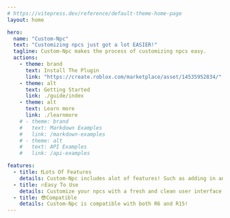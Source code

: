 ```yaml
---
# https://vitepress.dev/reference/default-theme-home-page
layout: home

hero:
  name: "Custom-Npc"
  text: "Customizing npcs just got a lot EASIER!"
  tagline: Custom-Npc makes the process of customizing npcs easy.
  actions:
    - theme: brand
      text: Install The Plugin
      link: "https://create.roblox.com/marketplace/asset/14535952834/"
    - theme: alt
      text: Getting Started
      link: ./guide/index
    - theme: alt
      text: Learn more
      link: ./learnmore
    # - theme: brand
    #   text: Markdown Examples
    #   link: /markdown-examples
    # - theme: alt
    #   text: API Examples
    #   link: /api-examples

features:
  - title: ❗Lots Of Features
    details: Custom-Npc includes alot of features! Such as adding in animations quickly, saving and loading characters, to just name a few...
  - title: 🔥Easy To Use
    details: Customize your npcs with a fresh and clean user interface
  - title: 😎Compatible
    details: Custom-Npc is compatible with both R6 and R15!
---
```

